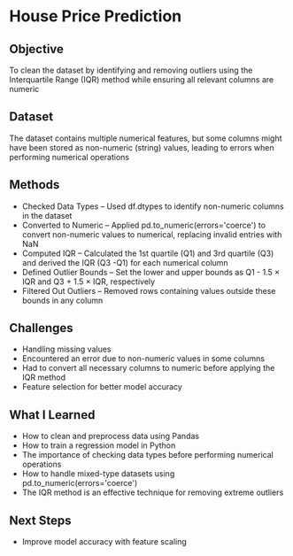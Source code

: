 # House Price Prediction  

## Objective  
To clean the dataset by identifying and removing outliers using the Interquartile Range (IQR) method while ensuring all relevant columns are numeric

## Dataset  
The dataset contains multiple numerical features, but some columns might have been stored as non-numeric (string) values, leading to errors when performing numerical operations

## Methods  
- Checked Data Types – Used df.dtypes to identify non-numeric columns in the dataset
- Converted to Numeric – Applied pd.to_numeric(errors='coerce') to convert non-numeric values to numerical, replacing invalid entries with NaN
- Computed IQR – Calculated the 1st quartile (Q1) and 3rd quartile (Q3) and derived the IQR (Q3 -Q1) for each numerical column
- Defined Outlier Bounds – Set the lower and upper bounds as Q1 - 1.5 × IQR and Q3 + 1.5 × IQR, respectively
- Filtered Out Outliers – Removed rows containing values outside these bounds in any column

## Challenges  
- Handling missing values
- Encountered an error due to non-numeric values in some columns
- Had to convert all necessary columns to numeric before applying the IQR method 
- Feature selection for better model accuracy  

## What I Learned  
- How to clean and preprocess data using Pandas  
- How to train a regression model in Python  
- The importance of checking data types before performing numerical operations
- How to handle mixed-type datasets using pd.to_numeric(errors='coerce')
- The IQR method is an effective technique for removing extreme outliers  

## Next Steps  
- Improve model accuracy with feature scaling  
  
